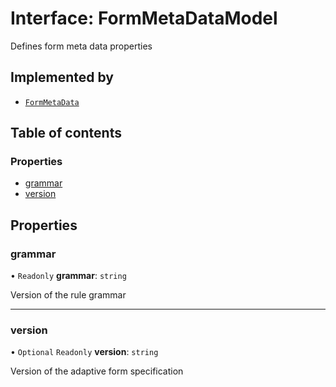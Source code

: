 # Interface: FormMetaDataModel

Defines form meta data properties

## Implemented by

- [`FormMetaData`](../classes/FormMetaData.md)

## Table of contents

### Properties

- [grammar](FormMetaDataModel.md#grammar)
- [version](FormMetaDataModel.md#version)

## Properties

### grammar

• `Readonly` **grammar**: `string`

Version of the rule grammar

___

### version

• `Optional` `Readonly` **version**: `string`

Version of the adaptive form specification
